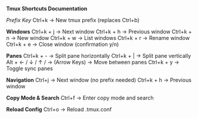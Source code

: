 **Tmux Shortcuts Documentation**

*Prefix Key*
Ctrl+k → New tmux prefix (replaces Ctrl+b)

**Windows**
Ctrl+k + j → Next window
Ctrl+k + h → Previous window
Ctrl+k + n → New window
Ctrl+k + w → List windows
Ctrl+k + r → Rename window
Ctrl+k + e → Close window (confirmation y/n)

**Panes**
Ctrl+k + - → Split pane horizontally
Ctrl+k + | → Split pane vertically
Alt + ← / ↓ / ↑ / → (Arrow Keys) → Move between panes
Ctrl+k + y → Toggle sync panes

**Navigation**
Ctrl+j → Next window (no prefix needed)
Ctrl+k + h → Previous window

**Copy Mode & Search**
Ctrl+f → Enter copy mode and search

**Reload Config**
Ctrl+o → Reload .tmux.conf
